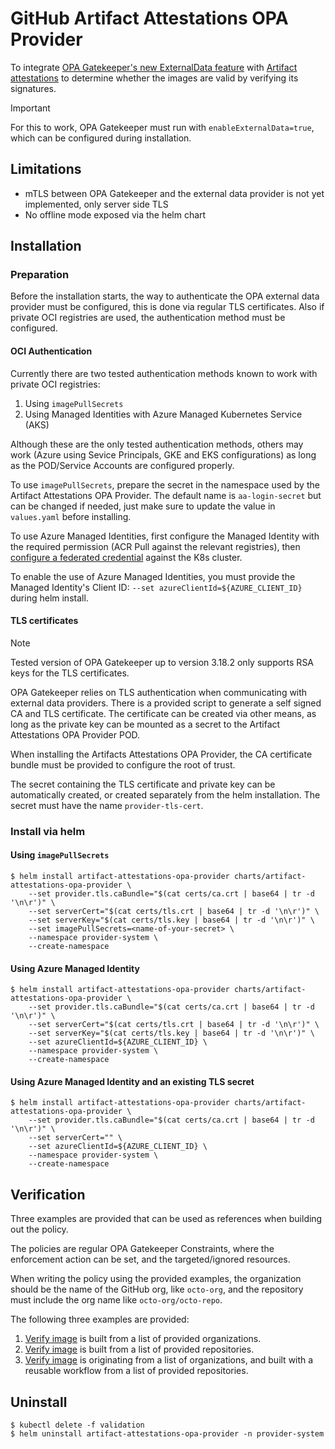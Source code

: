 # GitHub Artifact Attestations OPA Provider
To integrate [OPA Gatekeeper's new ExternalData
feature](https://open-policy-agent.github.io/gatekeeper/website/docs/externaldata)
with [Artifact attestations](https://github.com/actions/attest) to determine whether
the images are valid by verifying its signatures.

> [!IMPORTANT]
> For this to work, OPA Gatekeeper must run with
> `enableExternalData=true`, which can be configured during
> installation.

## Limitations

* mTLS between OPA Gatekeeper and the external data provider is not
  yet implemented, only server side TLS
* No offline mode exposed via the helm chart

## Installation

### Preparation

Before the installation starts, the way to authenticate the OPA
external data provider must be configured, this is done via regular
TLS certificates. Also if private OCI registries are used, the
authentication method must be configured.

#### OCI Authentication

Currently there are two tested authentication methods known to work
with private OCI registries:

1. Using `imagePullSecrets`
2. Using Managed Identities with Azure Managed Kubernetes Service
   (AKS)

Although these are the only tested authentication methods, others may
work (Azure using Sevice Principals, GKE and EKS configurations) as
long as the POD/Service Accounts are configured properly.

To use `imagePullSecrets`, prepare the secret in the namespace used by
the Artifact Attestations OPA Provider. The default name is
`aa-login-secret` but can be changed if needed, just make sure to
update the value in `values.yaml` before installing.

To use Azure Managed Identities, first configure the Managed Identity
with the required permission (ACR Pull against the relevant
registries), then [configure a federated
credential](https://learn.microsoft.com/en-us/entra/workload-id/workload-identity-federation-config-app-trust-managed-identity?tabs=microsoft-entra-admin-center#configure-a-federated-identity-credential-on-an-existing-application)
against the K8s cluster.

To enable the use of Azure Managed Identities, you must provide the
Managed Identity's Client ID: `--set azureClientId=${AZURE_CLIENT_ID}`
during helm install.

#### TLS certificates

> [!NOTE]
> Tested version of OPA Gatekeeper up to version 3.18.2 only supports
> RSA keys for the TLS certificates.

OPA Gatekeeper relies on TLS authentication when communicating with
external data providers. There is a provided script to generate a self
signed CA and TLS certificate. The certificate can be created via
other means, as long as the private key can be mounted as a secret to
the Artifact Attestations OPA Provider POD.

When installing the Artifacts Attestations OPA Provider, the CA
certificate bundle must be provided to configure the root of trust.

The secret containing the TLS certificate and private key can be
automatically created, or created separately from the helm
installation. The secret must have the name `provider-tls-cert`.

### Install via helm

#### Using `imagePullSecrets`

```
$ helm install artifact-attestations-opa-provider charts/artifact-attestations-opa-provider \
    --set provider.tls.caBundle="$(cat certs/ca.crt | base64 | tr -d '\n\r')" \
    --set serverCert="$(cat certs/tls.crt | base64 | tr -d '\n\r')" \
    --set serverKey="$(cat certs/tls.key | base64 | tr -d '\n\r')" \
    --set imagePullSecrets=<name-of-your-secret> \
    --namespace provider-system \
    --create-namespace
```

#### Using Azure Managed Identity

```
$ helm install artifact-attestations-opa-provider charts/artifact-attestations-opa-provider \
    --set provider.tls.caBundle="$(cat certs/ca.crt | base64 | tr -d '\n\r')" \
    --set serverCert="$(cat certs/tls.crt | base64 | tr -d '\n\r')" \
    --set serverKey="$(cat certs/tls.key | base64 | tr -d '\n\r')" \
    --set azureClientId=${AZURE_CLIENT_ID} \
    --namespace provider-system \
    --create-namespace
```

#### Using Azure Managed Identity and an existing TLS secret

```
$ helm install artifact-attestations-opa-provider charts/artifact-attestations-opa-provider \
    --set provider.tls.caBundle="$(cat certs/ca.crt | base64 | tr -d '\n\r')" \
    --set serverCert="" \
    --set azureClientId=${AZURE_CLIENT_ID} \
    --namespace provider-system \
    --create-namespace
```

## Verification

Three examples are provided that can be used as references when
building out the policy.

The policies are regular OPA Gatekeeper Constraints, where the
enforcement action can be set, and the targeted/ignored resources.

When writing the policy using the provided examples, the organization
should be the name of the GitHub org, like `octo-org`, and the
repository must include the org name like `octo-org/octo-repo`.

The following three examples are provided:

1. [Verify image](validation/from-org-constraint-template.yaml) is
   built from a list of provided organizations.
1. [Verify image](validation/from-repo-constraint-template.yaml) is
   built from a list of provided repositories.
1. [Verify
   image](validation/from-org-with-signer-constraint-template.yaml) is
   originating from a list of organizations, and built with a reusable
   workflow from a list of provided repositories.

## Uninstall

```
$ kubectl delete -f validation
$ helm uninstall artifact-attestations-opa-provider -n provider-system
```
